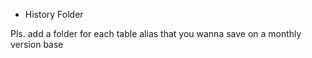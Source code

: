 - History Folder

Pls. add a folder for each table alias that you wanna save on a monthly version base
